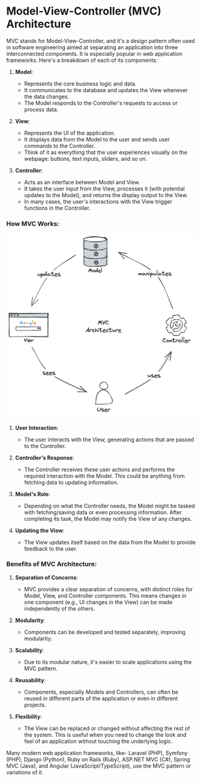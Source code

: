 # Model-View-Controller (MVC) Architecture

MVC stands for Model-View-Controller, and it's a design pattern often used in software engineering aimed at separating an application into three interconnected components. It is especially popular in web application frameworks. Here's a breakdown of each of its components:

1. **Model**:
    - Represents the core business logic and data. 
    - It communicates to the database and updates the View whenever the data changes.
    - The Model responds to the Controller's requests to access or process data.

2. **View**:
    - Represents the UI of the application.
    - It displays data from the Model to the user and sends user commands to the Controller.
    - Think of it as everything that the user experiences visually on the webpage: buttons, text inputs, sliders, and so on.

3. **Controller**:
    - Acts as an interface between Model and View.
    - It takes the user input from the View, processes it (with potential updates to the Model), and returns the display output to the View.
    - In many cases, the user's interactions with the View trigger functions in the Controller.

### How MVC Works:

![MVC architecture](../_assets/images/architecture-patterns/mvc-architecture.png "MVC architecture")

1. **User Interaction**:
    - The user interacts with the View, generating actions that are passed to the Controller.

2. **Controller's Response**:
    - The Controller receives these user actions and performs the required interaction with the Model. This could be anything from fetching data to updating information.

3. **Model's Role**:
    - Depending on what the Controller needs, the Model might be tasked with fetching/saving data or even processing information. After completing its task, the Model may notify the View of any changes.

4. **Updating the View**:
    - The View updates itself based on the data from the Model to provide feedback to the user.

### Benefits of MVC Architecture:

1. **Separation of Concerns**:
    - MVC provides a clear separation of concerns, with distinct roles for Model, View, and Controller components. This means changes in one component (e.g., UI changes in the View) can be made independently of the others.

2. **Modularity**:
    - Components can be developed and tested separately, improving modularity.

3. **Scalability**:
    - Due to its modular nature, it's easier to scale applications using the MVC pattern.

4. **Reusability**:
    - Components, especially Models and Controllers, can often be reused in different parts of the application or even in different projects.

5. **Flexibility**:
    - The View can be replaced or changed without affecting the rest of the system. This is useful when you need to change the look and feel of an application without touching the underlying logic.

Many modern web application frameworks, like- Laravel (PHP), Symfony (PHP), Django (Python), Ruby on Rails (Ruby), ASP.NET MVC (C#), Spring MVC (Java), and Angular (JavaScript/TypeScript), use the MVC pattern or variations of it.